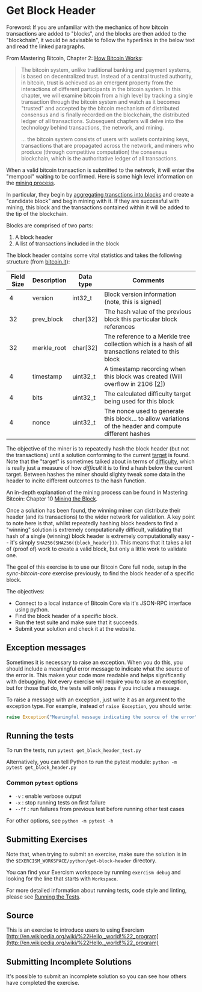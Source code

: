 # Get Block Header

Foreword: If you are unfamiliar with the mechanics of how bitcoin transactions are added to "blocks", and the blocks are then added to the "blockchain", it would be advisable to follow the hyperlinks in the below text and read the linked paragraphs.

From Mastering Bitcoin, Chapter 2: [How Bitcoin Works](https://github.com/bitcoinbook/bitcoinbook/blob/open_edition/ch02.asciidoc#how-bitcoin-works):

> The bitcoin system, unlike traditional banking and payment systems, is based on decentralized trust. Instead of a central trusted authority, in bitcoin, trust is achieved as an emergent property from the interactions of different participants in the bitcoin system. In this chapter, we will examine bitcoin from a high level by tracking a single transaction through the bitcoin system and watch as it becomes "trusted" and accepted by the bitcoin mechanism of distributed consensus and is finally recorded on the blockchain, the distributed ledger of all transactions. Subsequent chapters will delve into the technology behind transactions, the network, and mining.
> 
> ... the bitcoin system consists of users with wallets containing keys, transactions that are propagated across the network, and miners who produce (through competitive computation) the consensus blockchain, which is the authoritative ledger of all transactions.

When a valid bitcoin transaction is submitted to the network, it will enter the "mempool" waiting to be confirmed. Here is some high level information on the [mining process](https://github.com/bitcoinbook/bitcoinbook/blob/open_edition/ch10.asciidoc#introduction).

In particular, they begin by [aggregating transctions into blocks](https://github.com/bitcoinbook/bitcoinbook/blob/open_edition/ch10.asciidoc#aggregating-transactions-into-blocks) and create a "candidate block" and begin mining with it.
If they are successful with mining, this block and the transactions contained within it will be added to the tip of the blockchain.

Blocks are comprised of two parts:

1. A block header
2. A list of transactions included in the block

The block header contains some vital statistics and takes the following structure (from [bitcoin.it](https://en.bitcoin.it/wiki/Protocol_documentation#Block_Headers)):

|Field Size |Description    |Data type  | Comments  |
| ---       | ---           | ---       | ---       |
| 4         |version	    |int32_t	|Block version information (note, this is signed) |
| 32        |prev_block     |char[32]	|The hash value of the previous block this particular block references |
| 32        |merkle_root    |char[32]	|The reference to a Merkle tree collection which is a hash of all transactions related to this block |
| 4         |timestamp      |uint32_t	|A timestamp recording when this block was created (Will overflow in 2106 [[2](https://en.bitcoin.it/wiki/Protocol_documentation#cite_note-2)]) |
| 4         |bits           |uint32_t	|The calculated difficulty target being used for this block |
| 4         |nonce          |uint32_t	|The nonce used to generate this block… to allow variations of the header and compute different hashes |

The objective of the miner is to repeatedly hash the block header (but not the transactions) until a solution conforming to the current [target](https://en.bitcoin.it/wiki/Target) is found.
Note that the "target" is sometimes talked about in terms of [difficulty](https://en.bitcoin.it/wiki/Difficulty), which is really just a measure of how _difficult_ it is to find a hash below the current target.
Between hashes the miner should slighty tweak some data in the header to incite different outcomes to the hash function.

An in-depth explanation of the mining process can be found in Mastering Bitcoin: Chapter 10 [Mining the Block](https://github.com/bitcoinbook/bitcoinbook/blob/open_edition/ch10.asciidoc#mining-the-block).

Once a solution has been found, the winning miner can distribute their header (and its transactions) to the wider network for validation.
A key point to note here is that, whilst repeatedly hashing block headers to find a "winning" solution is extremely computationally difficult, validating that hash of a single (winning) block header is extremely computationally easy -- it's simply `SHA256(SHA256({block_header}))`.
This means that it takes a lot of (proof of) work to create a valid block, but only a little work to validate one.

The goal of this exercise is to use our Bitcoin Core full node, setup in the _sync-bitcoin-core_ exercise previously, to find the block header of a specific block.

The objectives:

- Connect to a local instance of Bitcoin Core via it's JSON-RPC interface using python.
- Find the block header of a specific block.
- Run the test suite and make sure that it succeeds.
- Submit your solution and check it at the website.

## Exception messages

Sometimes it is necessary to raise an exception. When you do this, you should include a meaningful error message to
indicate what the source of the error is. This makes your code more readable and helps significantly with debugging. Not
every exercise will require you to raise an exception, but for those that do, the tests will only pass if you include
a message.

To raise a message with an exception, just write it as an argument to the exception type. For example, instead of
`raise Exception`, you should write:

```python
raise Exception("Meaningful message indicating the source of the error")
```

## Running the tests

To run the tests, run `pytest get_block_header_test.py`

Alternatively, you can tell Python to run the pytest module:
`python -m pytest get_block_header.py`

### Common `pytest` options

- `-v` : enable verbose output
- `-x` : stop running tests on first failure
- `--ff` : run failures from previous test before running other test cases

For other options, see `python -m pytest -h`

## Submitting Exercises

Note that, when trying to submit an exercise, make sure the solution is in the `$EXERCISM_WORKSPACE/python/get-block-header` directory.

You can find your Exercism workspace by running `exercism debug` and looking for the line that starts with `Workspace`.

For more detailed information about running tests, code style and linting,
please see [Running the Tests](http://exercism.io/tracks/python/tests).

## Source

This is an exercise to introduce users to using Exercism [http://en.wikipedia.org/wiki/%22Hello,_world!%22_program](http://en.wikipedia.org/wiki/%22Hello,_world!%22_program)

## Submitting Incomplete Solutions

It's possible to submit an incomplete solution so you can see how others have completed the exercise.

